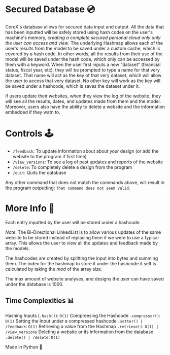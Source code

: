 # Secured Database 💿
CoreX's database allows for secured data input and output. All the data that has been inputted will be safely stored using hash codes on the user's machine's memory, *creating a complete secured personal cloud only only the user can access and view*. The underlying Hashmap allows each of the user's results from the model to be saved under a custom cache, which is covered by a hash code. In other words, all the results from their use of the model will be saved under the hash code, which only can be accessed by them with a keyword. When the user first inputs a new "dataset" (financial status, fiscal year, etc), they will be prompted to type a name for that very dataset. That name will act as the key of that very dataset, which will allow the user to access that very dataset. No other key will work as the key will be saved under a hashcode, which is saves the dataset under it.

If users update their websites, when they view the log of the website, they will see all the results, dates, and updates made from them and the model. Moreover, users also have the ability to delete a website and the information embedded if they watn to. 


# Controls 🕹
 - `/feedback`: To update information about about your design (or add the website to the program if first time)
 - `/view_versions`: To see a log of past updates and reports of the website
 - `/delete`: To completely delete a design from the program
 - `/quit`: Quits the database 

Any other command that does not match the commands above, will result in the program outputting: `That command does not seem valid`. 


# More Info 📕
Each entry inputted by the user will be stored under a hashcode. 

*Note*: The Bi-Directional LinkedList is to allow various updates of the same website to be stored instead of replacing them if we were to use a typical array. This allows the user to view all the updates and feedback made by the models.

The hashcodes are created by splitting the input into bytes and summing them. The index for the hashmap to store it under the hashcode it self is calculated by taking the *mod* of the array size.

The max amount of website analyses, and designs the user can have saved under the database is 1000.

  ## Time Complexities 📊
  Hashing Inputs (`.hash()`): `O(1)`
  Compreesing the Hashcode `.compressor()`: `O(1)`
  Setting the Input under a compressed hashcode `.setter() | /feedback`: `O(1)`
  Retrieving a value from the Hashmap `.retrieve()`: `O(1) | /view_versions`
  Deleting a website or its information from the database `.delete() | /delete`: `O(1)`

 Made in Python 🐍
